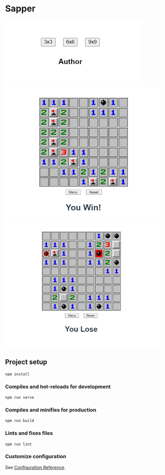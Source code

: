 # Sapper
![Меню игры](https://github.com/Zasetsky/Sapper/blob/master/screenshots/sapper.png)
![Победа](https://github.com/Zasetsky/Sapper/blob/master/screenshots/sapper-win.png)
![Проигрышь](https://github.com/Zasetsky/Sapper/blob/master/screenshots/sapper-lose.png)

## Project setup
```
npm install
```

### Compiles and hot-reloads for development
```
npm run serve
```

### Compiles and minifies for production
```
npm run build
```

### Lints and fixes files
```
npm run lint
```

### Customize configuration
See [Configuration Reference](https://cli.vuejs.org/config/).
